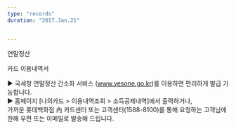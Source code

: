 ```yaml
---
type: "records"
duration: "2017.Jan.21"


---
```


연말정산

카드 이용내역서

▶ 국세청 연말정산 간소화 서비스 (www.yesone.go.kr)를 이용하면 편리하게 발급 가능합니다.                                                
▶ 홈페이지 [나의카드 > 이용내역조회 > 소득공제내역]에서 출력하거나,                                                
가까운 롯데백화점 內 카드센터 또는 고객센터(1588-8100)를 통해 요청하는 고객님에 한해 우편 또는 이메일로 발송해 드립니다.                                                
